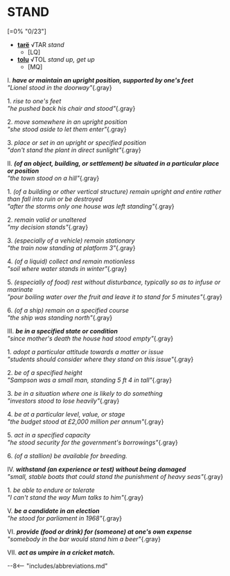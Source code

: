 # STAND

[=0% "0/23"]

+ [**tarë**](https://eldamo.org/content/words/word-4264082917.html) √TAR *stand*
	+ [LQ]
+ [**tolu**](https://eldamo.org/content/words/word-2537475819.html) √TOL *stand up, get up*
	+ [MQ]

I. ***have or maintain an upright position, supported by one's feet***<br>
*"Lionel stood in the doorway"*{.gray}

1\. *rise to one's feet*<br>
*"he pushed back his chair and stood"*{.gray}

2\. *move somewhere in an upright position*<br>
*"she stood aside to let them enter"*{.gray}

3\. *place or set in an upright or specified position*<br>
*"don't stand the plant in direct sunlight"*{.gray}

II. ***(of an object, building, or settlement) be situated in a particular place or position***<br>
*"the town stood on a hill"*{.gray}

1\. *(of a building or other vertical structure) remain upright and entire rather than fall into ruin or be destroyed*<br>
*"after the storms only one house was left standing"*{.gray}

2\. *remain valid or unaltered*<br>
*"my decision stands"*{.gray}

3\. *(especially of a vehicle) remain stationary*<br>
*"the train now standing at platform 3"*{.gray}

4\. *(of a liquid) collect and remain motionless*<br>
*"soil where water stands in winter"*{.gray}

5\. *(especially of food) rest without disturbance, typically so as to infuse or marinate*<br>
*"pour boiling water over the fruit and leave it to stand for 5 minutes"*{.gray}

6\. *(of a ship) remain on a specified course*<br>
*"the ship was standing north"*{.gray}

III. ***be in a specified state or condition***<br>
*"since mother's death the house had stood empty"*{.gray}

1\. *adopt a particular attitude towards a matter or issue*<br>
*"students should consider where they stand on this issue"*{.gray}

2\. *be of a specified height*<br>
*"Sampson was a small man, standing 5 ft 4 in tall"*{.gray}

3\. *be in a situation where one is likely to do something*<br>
*"investors stood to lose heavily"*{.gray}

4\. *be at a particular level, value, or stage*<br>
*"the budget stood at £2,000 million per annum"*{.gray}

5\. *act in a specified capacity*<br>
*"he stood security for the government's borrowings"*{.gray}

6\. *(of a stallion) be available for breeding.*

IV. ***withstand (an experience or test) without being damaged***<br>
*"small, stable boats that could stand the punishment of heavy seas"*{.gray}

1\. *be able to endure or tolerate*<br>
*"I can't stand the way Mum talks to him"*{.gray}

V. ***be a candidate in an election***<br>
*"he stood for parliament in 1968"*{.gray}

VI. ***provide (food or drink) for (someone) at one's own expense***<br>
*"somebody in the bar would stand him a beer"*{.gray}

VII. ***act as umpire in a cricket match.***

--8<-- "includes/abbreviations.md"
